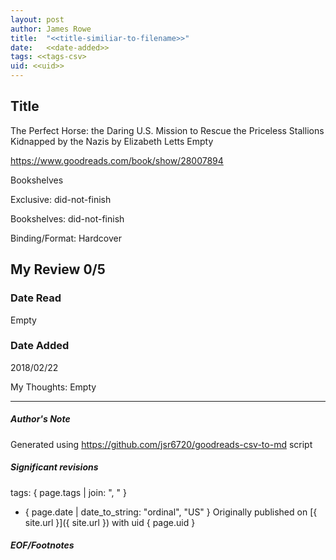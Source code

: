 ```yaml
---
layout: post
author: James Rowe
title:  "<<title-similiar-to-filename>>"
date:   <<date-added>>
tags: <<tags-csv>
uid: <<uid>>
---
```


<!-- highly dependent on how you personally use jekyll templates, and how you want this to show up -->

## Title

The Perfect Horse: the Daring U.S. Mission to Rescue the Priceless Stallions Kidnapped by the Nazis by Elizabeth Letts
Empty 

https://www.goodreads.com/book/show/28007894

Bookshelves

Exclusive: did-not-finish

Bookshelves: did-not-finish

Binding/Format: Hardcover

## My Review 0/5

### Date Read
Empty

### Date Added
2018/02/22

My Thoughts: Empty

---

##### Author's Note

Generated using https://github.com/jsr6720/goodreads-csv-to-md script

##### Significant revisions

tags: { page.tags | join: ", " } <!-- todo move this somewhere -->

- { page.date | date_to_string: "ordinal", "US" } Originally published on [{ site.url }]({ site.url }) with uid { page.uid }

##### EOF/Footnotes
